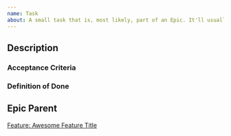 ```yaml
---
name: Task
about: A small task that is, most likely, part of an Epic. It'll usually be labeled with a "good first issue" label.
---
```

<!--- Provide a clear, concise title in the Title field above. -->

## Description
<!--- Describe the Task in detail. -->

### Acceptance Criteria
<!--- Criteria list to consider the task done. -->

### Definition of Done
<!--- What needs to be accomplished to consider the task done. -->

## Epic Parent
<!--- Link to the Epic that this task is a part of. -->
[Feature: Awesome Feature Title](#)